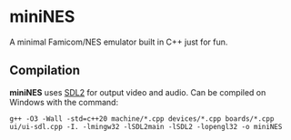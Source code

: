 # miniNES

A minimal Famicom/NES emulator built in C++ just for fun.

Compilation
-----------

**miniNES** uses [SDL2](https://www.libsdl.org) for output video and audio. Can be compiled on Windows with the command:

```
g++ -O3 -Wall -std=c++20 machine/*.cpp devices/*.cpp boards/*.cpp ui/ui-sdl.cpp -I. -lmingw32 -lSDL2main -lSDL2 -lopengl32 -o miniNES
```
